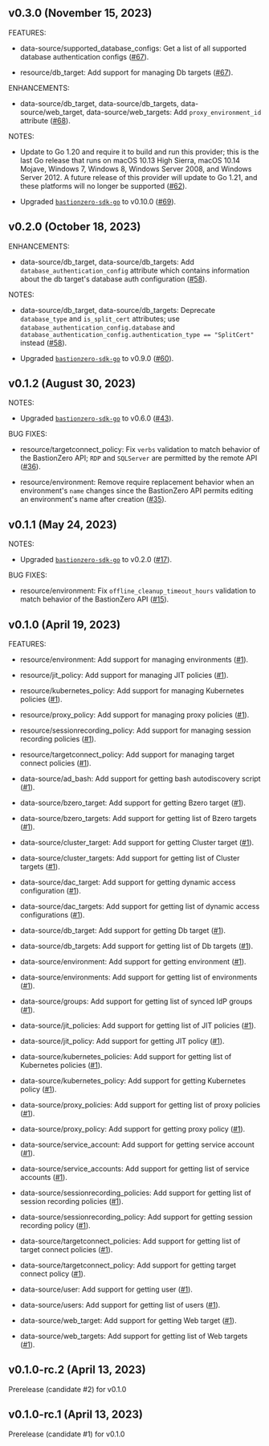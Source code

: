 ## v0.3.0 (November 15, 2023)

FEATURES:


* data-source/supported_database_configs: Get a list of all supported database authentication configs ([#67](https://github.com/bastionzero/terraform-provider-bastionzero/issues/67)).


* resource/db_target: Add support for managing Db targets ([#67](https://github.com/bastionzero/terraform-provider-bastionzero/issues/67)).


ENHANCEMENTS:


* data-source/db_target, data-source/db_targets, data-source/web_target, data-source/web_targets: Add `proxy_environment_id` attribute ([#68](https://github.com/bastionzero/terraform-provider-bastionzero/issues/68)).


NOTES:


* Update to Go 1.20 and require it to build and run this provider; this is the last Go release that runs on macOS 10.13 High Sierra, macOS 10.14 Mojave, Windows 7, Windows 8, Windows Server 2008, and Windows Server 2012. A future release of this provider will update to Go 1.21, and these platforms will no longer be supported ([#62](https://github.com/bastionzero/terraform-provider-bastionzero/issues/62)).


* Upgraded [`bastionzero-sdk-go`](https://github.com/bastionzero/bastionzero-sdk-go) to v0.10.0 ([#69](https://github.com/bastionzero/terraform-provider-bastionzero/issues/69)).


## v0.2.0 (October 18, 2023)

ENHANCEMENTS:


* data-source/db_target, data-source/db_targets: Add `database_authentication_config` attribute which contains information about the db target's database auth configuration ([#58](https://github.com/bastionzero/terraform-provider-bastionzero/issues/58)).


NOTES:


* data-source/db_target, data-source/db_targets: Deprecate `database_type` and `is_split_cert` attributes; use `database_authentication_config.database` and `database_authentication_config.authentication_type == "SplitCert"` instead ([#58](https://github.com/bastionzero/terraform-provider-bastionzero/issues/58)).


* Upgraded [`bastionzero-sdk-go`](https://github.com/bastionzero/bastionzero-sdk-go) to v0.9.0 ([#60](https://github.com/bastionzero/terraform-provider-bastionzero/issues/60)).


## v0.1.2 (August 30, 2023)

NOTES:


* Upgraded [`bastionzero-sdk-go`](https://github.com/bastionzero/bastionzero-sdk-go) to v0.6.0 ([#43](https://github.com/bastionzero/terraform-provider-bastionzero/issues/43)).


BUG FIXES:


* resource/targetconnect_policy: Fix `verbs` validation to match behavior of the BastionZero API; `RDP` and `SQLServer` are permitted by the remote API ([#36](https://github.com/bastionzero/terraform-provider-bastionzero/issues/36)).


* resource/environment: Remove require replacement behavior when an environment's `name` changes since the BastionZero API permits editing an environment's name after creation ([#35](https://github.com/bastionzero/terraform-provider-bastionzero/issues/35)).


## v0.1.1 (May 24, 2023)

NOTES:


* Upgraded [`bastionzero-sdk-go`](https://github.com/bastionzero/bastionzero-sdk-go) to v0.2.0 ([#17](https://github.com/bastionzero/terraform-provider-bastionzero/issues/17)).


BUG FIXES:


* resource/environment: Fix `offline_cleanup_timeout_hours` validation to match behavior of the BastionZero API ([#15](https://github.com/bastionzero/terraform-provider-bastionzero/issues/15)).


## v0.1.0 (April 19, 2023)

FEATURES:


* resource/environment: Add support for managing environments ([#1](https://github.com/bastionzero/terraform-provider-bastionzero/issues/1)).


* resource/jit_policy: Add support for managing JIT policies ([#1](https://github.com/bastionzero/terraform-provider-bastionzero/issues/1)).


* resource/kubernetes_policy: Add support for managing Kubernetes policies ([#1](https://github.com/bastionzero/terraform-provider-bastionzero/issues/1)).


* resource/proxy_policy: Add support for managing proxy policies ([#1](https://github.com/bastionzero/terraform-provider-bastionzero/issues/1)).


* resource/sessionrecording_policy: Add support for managing session recording policies ([#1](https://github.com/bastionzero/terraform-provider-bastionzero/issues/1)).


* resource/targetconnect_policy: Add support for managing target connect policies ([#1](https://github.com/bastionzero/terraform-provider-bastionzero/issues/1)).


* data-source/ad_bash: Add support for getting bash autodiscovery script ([#1](https://github.com/bastionzero/terraform-provider-bastionzero/issues/1)).


* data-source/bzero_target: Add support for getting Bzero target ([#1](https://github.com/bastionzero/terraform-provider-bastionzero/issues/1)).


* data-source/bzero_targets: Add support for getting list of Bzero targets ([#1](https://github.com/bastionzero/terraform-provider-bastionzero/issues/1)).


* data-source/cluster_target: Add support for getting Cluster target ([#1](https://github.com/bastionzero/terraform-provider-bastionzero/issues/1)).


* data-source/cluster_targets: Add support for getting list of Cluster targets ([#1](https://github.com/bastionzero/terraform-provider-bastionzero/issues/1)).


* data-source/dac_target: Add support for getting dynamic access configuration ([#1](https://github.com/bastionzero/terraform-provider-bastionzero/issues/1)).


* data-source/dac_targets: Add support for getting list of dynamic access configurations ([#1](https://github.com/bastionzero/terraform-provider-bastionzero/issues/1)).


* data-source/db_target: Add support for getting Db target ([#1](https://github.com/bastionzero/terraform-provider-bastionzero/issues/1)).


* data-source/db_targets: Add support for getting list of Db targets ([#1](https://github.com/bastionzero/terraform-provider-bastionzero/issues/1)).


* data-source/environment: Add support for getting environment ([#1](https://github.com/bastionzero/terraform-provider-bastionzero/issues/1)).


* data-source/environments: Add support for getting list of environments ([#1](https://github.com/bastionzero/terraform-provider-bastionzero/issues/1)).


* data-source/groups: Add support for getting list of synced IdP groups ([#1](https://github.com/bastionzero/terraform-provider-bastionzero/issues/1)).


* data-source/jit_policies: Add support for getting list of JIT policies ([#1](https://github.com/bastionzero/terraform-provider-bastionzero/issues/1)).


* data-source/jit_policy: Add support for getting JIT policy ([#1](https://github.com/bastionzero/terraform-provider-bastionzero/issues/1)).


* data-source/kubernetes_policies: Add support for getting list of Kubernetes policies ([#1](https://github.com/bastionzero/terraform-provider-bastionzero/issues/1)).


* data-source/kubernetes_policy: Add support for getting Kubernetes policy ([#1](https://github.com/bastionzero/terraform-provider-bastionzero/issues/1)).


* data-source/proxy_policies: Add support for getting list of proxy policies ([#1](https://github.com/bastionzero/terraform-provider-bastionzero/issues/1)).


* data-source/proxy_policy: Add support for getting proxy policy ([#1](https://github.com/bastionzero/terraform-provider-bastionzero/issues/1)).


* data-source/service_account: Add support for getting service account ([#1](https://github.com/bastionzero/terraform-provider-bastionzero/issues/1)).


* data-source/service_accounts: Add support for getting list of service accounts ([#1](https://github.com/bastionzero/terraform-provider-bastionzero/issues/1)).


* data-source/sessionrecording_policies: Add support for getting list of session recording policies ([#1](https://github.com/bastionzero/terraform-provider-bastionzero/issues/1)).


* data-source/sessionrecording_policy: Add support for getting session recording policy ([#1](https://github.com/bastionzero/terraform-provider-bastionzero/issues/1)).


* data-source/targetconnect_policies: Add support for getting list of target connect policies ([#1](https://github.com/bastionzero/terraform-provider-bastionzero/issues/1)).


* data-source/targetconnect_policy: Add support for getting target connect policy ([#1](https://github.com/bastionzero/terraform-provider-bastionzero/issues/1)).


* data-source/user: Add support for getting user ([#1](https://github.com/bastionzero/terraform-provider-bastionzero/issues/1)).


* data-source/users: Add support for getting list of users ([#1](https://github.com/bastionzero/terraform-provider-bastionzero/issues/1)).


* data-source/web_target: Add support for getting Web target ([#1](https://github.com/bastionzero/terraform-provider-bastionzero/issues/1)).


* data-source/web_targets: Add support for getting list of Web targets ([#1](https://github.com/bastionzero/terraform-provider-bastionzero/issues/1)).


## v0.1.0-rc.2 (April 13, 2023)

Prerelease (candidate #2) for v0.1.0

## v0.1.0-rc.1 (April 13, 2023)

Prerelease (candidate #1) for v0.1.0
